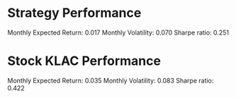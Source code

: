 # Strategy Performance
Monthly Expected Return: 0.017
Monthly Volatility: 0.070
Sharpe ratio: 0.251
# Stock KLAC Performance
Monthly Expected Return: 0.035
Monthly Volatility: 0.083
Sharpe ratio: 0.422
